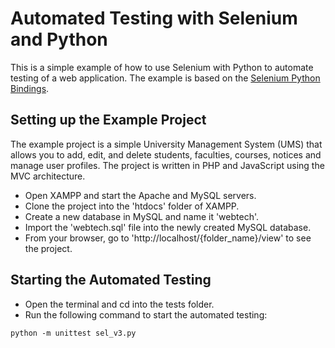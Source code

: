 # Automated Testing with Selenium and Python
This is a simple example of how to use Selenium with Python to automate testing of a web application. The example is based on the [Selenium Python Bindings](https://selenium-python.readthedocs.io/).

## Setting up the Example Project
The example project is a simple University Management System (UMS) that allows you to add, edit, and delete students, faculties, courses, notices and manage user profiles. The project is written in PHP and JavaScript using the MVC architecture.

- Open XAMPP and start the Apache and MySQL servers.
- Clone the project into the 'htdocs' folder of XAMPP.
- Create a new database in MySQL and name it 'webtech'.
- Import the 'webtech.sql' file into the newly created MySQL database.
- From your browser, go to 'http://localhost/{folder_name}/view' to see the project.

## Starting the Automated Testing
- Open the terminal and cd into the tests folder.
- Run the following command to start the automated testing:
```
python -m unittest sel_v3.py
```